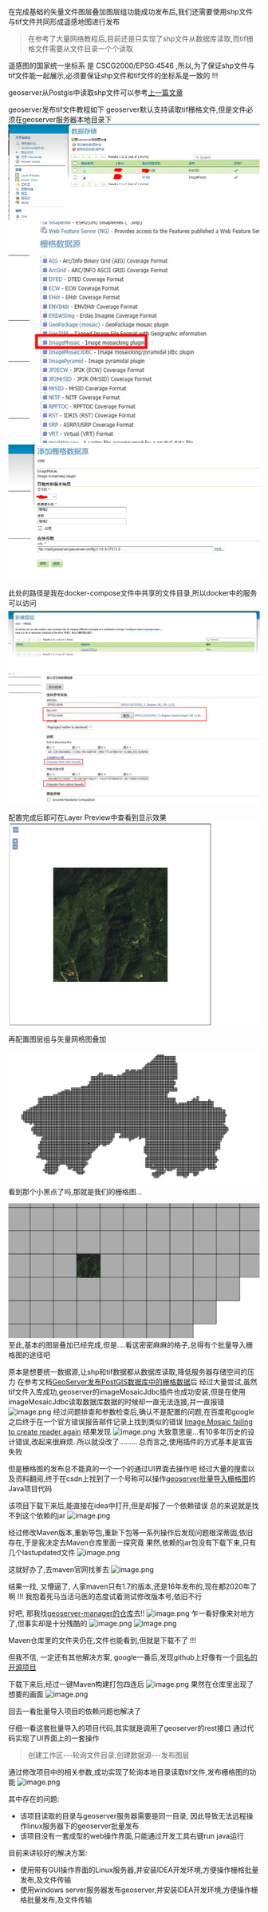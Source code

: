 在完成基础的矢量文件图层叠加图层组功能成功发布后,我们还需要使用shp文件与tif文件共同形成遥感地图进行发布
>在参考了大量网络教程后,目前还是只实现了shp文件从数据库读取,而tif栅格文件需要从文件目录一个个读取

遥感图的国家统一坐标系 是 CSCG2000/EPSG:4546 ,所以,为了保证shp文件与tif文件能一起展示,必须要保证shp文件和tif文件的坐标系是一致的 !!!

geoserver从Postgis中读取shp文件可以参考[上一篇文章](https://hacpai.com/article/1578378438066)

geoserver发布tif文件教程如下
geoserver默认支持读取tif栅格文件,但是文件必须在geoserver服务器本地目录下
![title](https://raw.githubusercontent.com/Hawkpool/Hawk-s/master/gitNote/2020/01/20/1579500857-1579501082275.png)![title](https://raw.githubusercontent.com/Hawkpool/Hawk-s/master/gitNote/2020/01/20/1579500858-1579501084157.png)![title](https://raw.githubusercontent.com/Hawkpool/Hawk-s/master/gitNote/2020/01/20/1579500859-1579501085756.png)

此处的路径是我在docker-compose文件中共享的文件目录,所以docker中的服务可以访问
![title](https://raw.githubusercontent.com/Hawkpool/Hawk-s/master/gitNote/2020/01/20/1579500860-1579501140235.png)![title](https://raw.githubusercontent.com/Hawkpool/Hawk-s/master/gitNote/2020/01/20/1579500861-1579501141749.png)

配置完成后即可在Layer Preview中查看到显示效果
![title](https://raw.githubusercontent.com/Hawkpool/Hawk-s/master/gitNote/2020/01/20/1579500862-1579501155681.png)

再配置图层组与矢量网格图叠加

![title](https://raw.githubusercontent.com/Hawkpool/Hawk-s/master/gitNote/2020/01/20/1579500863-1579501169727.png)
看到那个小黑点了吗,那就是我们的栅格图...

![title](https://raw.githubusercontent.com/Hawkpool/Hawk-s/master/gitNote/2020/01/20/1579500864-1579501177874.png)
至此,基本的图层叠加已经完成,但是....看这密密麻麻的格子,总得有个批量导入栅格图的途径吧

原本是想要统一数据源,让shp和tif数据都从数据库读取,降低服务器存储空间的压力
在参考文档[GeoServer发布PostGIS数据库中的栅格数据](https://www.jianshu.com/p/ef9e37f0aed8)后
经过大量尝试,虽然tif文件入库成功,geoserver的imageMosaicJdbc插件也成功安装,但是在使用imageMosaicJdbc读取数据库数据的时候却一直无法连接,并一直报错
![image.png](https://img.hacpai.com/file/2020/01/image-b8107764.png)
经过问题排查和参数检查后,确认不是配置的问题,在百度和google之后终于在一个官方错误报告邮件记录上找到类似的错误
[Image Mosaic failing to create reader again](http://osgeo-org.1560.x6.nabble.com/Image-Mosaic-failing-to-create-reader-again-td5365868.html)
结果发现
![image.png](https://img.hacpai.com/file/2020/01/image-5eb38ed3.png)
大致意思是...有10多年历史的设计错误,改起来很麻烦..所以就没改了.........
总而言之,使用插件的方式基本是宣告失败

但是栅格图的发布总不能真的一个一个的通过UI界面去操作吧
经过大量的搜索以及资料翻阅,终于在csdn上找到了一个号称可以操作[geoserver批量导入栅格图](https://download.csdn.net/download/qq_36178899/10560702)的Java项目代码

该项目下载下来后,能直接在idea中打开,但是却报了一个依赖错误
总的来说就是找不到这个依赖的jar
![image.png](https://img.hacpai.com/file/2020/01/image-e1b0773d.png)

经过修改Maven版本,重新导包,重新下包等一系列操作后发现问题根深蒂固,依旧存在,于是我决定去Maven仓库里面一探究竟
果然,依赖的jar包没有下载下来,只有几个lastupdated文件
![image.png](https://img.hacpai.com/file/2020/01/image-1430c6bd.png)


这就好办了,去maven官网找爹去
![image.png](https://img.hacpai.com/file/2020/01/image-deb9c6ae.png)

结果一找, 又懵逼了, 人家maven只有1.7的版本,还是16年发布的,现在都2020年了啊 !!!
我抱着死马当活马医的态度试着测试修改版本号,依旧不行

好吧, 那我找[geoserver-manager的仓库](https://repo.boundlessgeo.com/main/it/geosolutions/geoserver-manager/)去!!
![image.png](https://img.hacpai.com/file/2020/01/image-450e25bb.png)
乍一看好像来对地方了,但事实却是十分残酷的
![image.png](https://img.hacpai.com/file/2020/01/image-e59c3734.png)
![image.png](https://img.hacpai.com/file/2020/01/image-432dc6d6.png)

Maven仓库里的文件夹仍在,文件也能看到,但就是下载不了 !!!

但我不信, 一定还有其他解决方案, google一番后,发现github上好像有一个[同名的开源项目](https://github.com/geosolutions-it/geoserver-manager)

下载下来后,经过一键Maven构建打包四连后
![image.png](https://img.hacpai.com/file/2020/01/image-a9e14c46.png)
果然在仓库里出现了想要的画面
![image.png](https://img.hacpai.com/file/2020/01/image-71a997fa.png)

回去一看批量导入项目的依赖问题也解决了

仔细一看这套批量导入的项目代码,其实就是调用了geoserver的rest接口
通过代码实现了UI界面上的一套操作
>创建工作区---轮询文件目录,创建数据源---发布图层

通过修改项目中的相关参数,成功实现了轮询本地目录读取tif文件,发布栅格图的功能
![image.png](https://img.hacpai.com/file/2020/01/image-1a27599e.png)

其中存在的问题:
* 该项目读取的目录与geoserver服务器需要是同一目录, 因此导致无法远程操作linux服务器下的geoserver批量发布
* 该项目没有一套成型的web操作界面,只能通过开发工具右键run java运行

目前来讲较好的解决方案: 
* 使用带有GUI操作界面的Linux服务器,并安装IDEA开发环境,方便操作栅格批量发布,及文件传输
* 使用windows server服务器发布geoserver,并安装IDEA开发环境,方便操作栅格批量发布,及文件传输



